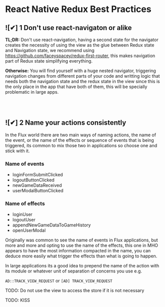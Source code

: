 # React Native Redux Best Practices

## ![✔] 1 Don't use react-navigaton or alike

**TL;DR:** Don't use react-navigation, having a second state for the navigator creates the necessity of using the view as the glue between Redux state and Navigation state, we recommend using https://github.com/faceyspacey/redux-first-router, this makes navigation part of Redux state simplifying everything.

**Otherwise:** You will find yourself with a huge nested navigator, triggering navigation changes from different parts of your code and writting logic that needs both the navigation state and the redux state in the view since this is the only place in the app that have both of them, this will be specially problematic in large apps.

<br/><br/>

## ![✔] 2 Name your actions consistently

In the Flux world there are two main ways of naming actions, the name of the event, or the name of the effects or sequence of events that is being triggered, its common to mix those two in applications so choose one and stick with it.

### Name of events

- loginFormSubmitClicked
- logoutButtonClicked
- newGameDataReceived
- userModalButtonClicked

### Name of effects

- loginUser
- logoutUser
- appendNewGameDataToGameHistory
- openUserModal

Originally was common to see the name of events in Flux applications, but more and more and opting to use the name of the effects, this one in MHO appears to have the most information compacted in the name, you can deduce more easily what trigger the effects than what is going to happen.

In large applications its a good idea to prepend the name of the action with its module or whatever unit of separation of concerns you use e.g.

`AD::TRACK_VIEW_REQUEST`
or
`[AD] TRACK_VIEW_REQUEST`

TODO: Do not use the view to access the store if it is not necessary

TODO: KISS